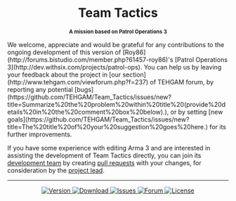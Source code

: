 <h1 align="center">Team Tactics</h1>
<p align="center"><sup><strong>A mission based on Patrol Operations 3</strong></sup></p>
We welcome, appreciate and would be grateful for any contributions to the ongoing development of this version of [Roy86](http://forums.bistudio.com/member.php?61457-roy86)'s [Patrol Operations 3](http://dev.withsix.com/projects/patrol-ops). You can help us by leaving your feedback about the project in [our section](http://www.tehgam.com/viewforum.php?f=237) of TEHGAM forum, by reporting any potential [bugs](https://github.com/TEHGAM/Team_Tactics/issues/new?title=Summarize%20the%20problem%20within%20title%20(provide%20details%20in%20the%20comment%20box%20below).), or by setting [new goals](https://github.com/TEHGAM/Team_Tactics/issues/new?title=The%20title%20of%20your%20suggestion%20goes%20here.) for its further improvements.

If you have some experience with editing Arma 3 and are interested in assisting the development of Team Tactics directly, you can join its [development team](https://github.com/TEHGAM/Team_Tactics/graphs/contributors) by creating [pull requests](https://github.com/TEHGAM/Team_Tactics/pulls?q=is%3Apr+is%3Aclosed) with your changes, for consideration by the [project lead](https://github.com/AlNazir).

<hr />
<p align="center">
  <a href="https://raw.githubusercontent.com/TEHGAM/Team_Tactics/master/team_tactics.altis/Changelog.txt">
    <img src="http://img.shields.io/badge/Version-0.2-blue.svg?style=flat"
         alt="Version" />
  </a>
  <a href="https://github.com/TEHGAM/Team_Tactics/raw/master/team_tactics.Altis.pbo">
    <img src="http://img.shields.io/badge/Download-1.74_MB-green.svg?style=flat"
         alt="Download" />
  </a>
  <a href="https://github.com/TEHGAM/Team_Tactics/issues">
    <img src="http://img.shields.io/github/issues-raw/TEHGAM/Team_Tactics.svg?label=Issues&style=flat"
         alt="Issues" />
  </a>
    <a href="http://arma3.ru/forums/topic/3972-arma3ru-team-tactics-addons-cba-vts-task-force-ru/">
    <img src="https://img.shields.io/badge/ARMA3.RU-Forum-lightgrey.svg?style=flat"
         alt="Forum" />
  </a>
    <a href="http://creativecommons.org/licenses/by-nc-sa/3.0">
    <img src="http://img.shields.io/badge/License-CC-red.svg?style=flat"
         alt="License" />
  </a>
</p>
